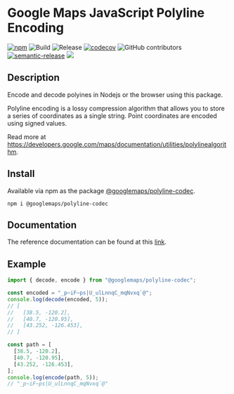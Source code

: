 # Google Maps JavaScript Polyline Encoding

[![npm](https://img.shields.io/npm/v/@googlemaps/polyline-codec)](https://www.npmjs.com/package/@googlemaps/polyline-codec)
![Build](https://github.com/googlemaps/js-polyline-codec/workflows/Build/badge.svg)
![Release](https://github.com/googlemaps/js-polyline-codec/workflows/Release/badge.svg)
[![codecov](https://codecov.io/gh/googlemaps/js-polyline-codec/branch/main/graph/badge.svg)](https://codecov.io/gh/googlemaps/js-polyline-codec)
![GitHub contributors](https://img.shields.io/github/contributors/googlemaps/js-polyline-codec?color=green)
[![semantic-release](https://img.shields.io/badge/%20%20%F0%9F%93%A6%F0%9F%9A%80-semantic--release-e10079.svg)](https://github.com/semantic-release/semantic-release)
[![](https://github.com/jpoehnelt/in-solidarity-bot/raw/main/static//badge-flat.png)](https://github.com/apps/in-solidarity)

## Description

Encode and decode polyines in Nodejs or the browser using this package.

Polyline encoding is a lossy compression algorithm that allows you to store a series of coordinates as a single string. Point coordinates are encoded using signed values.

Read more at https://developers.google.com/maps/documentation/utilities/polylinealgorithm.

## Install

Available via npm as the package [@googlemaps/polyline-codec](https://www.npmjs.com/package/@googlemaps/polyline-codec).

`npm i @googlemaps/polyline-codec`

## Documentation

The reference documentation can be found at this [link](https://googlemaps.github.io/js-polyline-codec/index.html).

## Example

```js
import { decode, encode } from "@googlemaps/polyline-codec";

const encoded = "_p~iF~ps|U_ulLnnqC_mqNvxq`@";
console.log(decode(encoded, 5));
// [
//   [38.5, -120.2],
//   [40.7, -120.95],
//   [43.252, -126.453],
// ]

const path = [
  [38.5, -120.2],
  [40.7, -120.95],
  [43.252, -126.453],
];
console.log(encode(path, 5));
// "_p~iF~ps|U_ulLnnqC_mqNvxq`@"
```
